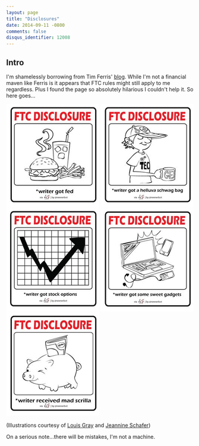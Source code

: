 ```yaml
---
layout: page
title: "Disclosures"
date: 2014-09-11 -0800
comments: false
disqus_identifier: 12008
---
```


Intro
-----

I'm shamelessly borrowing from Tim Ferris' [blog](http://fourhourworkweek.com/ftc-disclosure-blog/).
While I'm not a financial maven like Ferris is it appears that FTC rules might still apply to me regardless.
Plus I found the page so absolutely hilarious I couldn't help it.
So here goes...

![Writer got fed](/images/ftc_food_2503.jpg "Writer got fed")
![Writer got schwag](/images/ftc_schwag_2503.jpg "Writer got schwag")
![Writer got stocks](/images/ftc_stocks_2503.jpg "Writer got stocks")
![Writer got gadgets](/images/ftc_gadgets_2503.jpg "Writer got gadgets")
![Writer got money](/images/ftc_money_2503.jpg "Writer got money")

(Illustrations courtesy of [Louis Gray](http://blog.louisgray.com/) and [Jeannine Schafer](http://twitter.com/neenerbot))

On a serious note...there will be mistakes, I'm not a machine.
